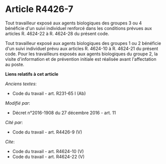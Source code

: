 # Article R4426-7

Tout travailleur exposé aux agents biologiques des groupes 3 ou 4 bénéficie d'un suivi individuel renforcé dans les
conditions prévues aux articles R. 4624-22 à R. 4624-28 du présent code. 

Tout travailleur exposé aux agents biologiques des groupes 1 ou 2 bénéficie d'un suivi individuel prévu aux articles R.
4624-10 à R. 4624-21 du présent code. Pour les travailleurs exposés aux agents biologiques du groupe 2, la visite
d'information et de prévention initiale est réalisée avant l'affectation au poste.

**Liens relatifs à cet article**

_Anciens textes_:

  - Code du travail - art. R231-65 I (Ab)

_Modifié par_:

  - Décret n°2016-1908 du 27 décembre 2016 - art. 11

_Cité par_:

  - Code du travail - art. R4426-9 (V)

_Cite_:

  - Code du travail - art. R4624-10 (V)
  - Code du travail - art. R4624-22 (V)
